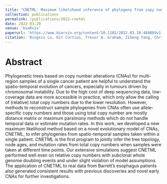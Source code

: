 ```yaml
---
title: "CNETML: Maximum likelihood inference of phylogeny from copy number profiles of spatio-temporal samples"
collection: publications
permalink: /publications/2022-cnetml
date: 2022-03-20
venue: 'bioRxiv'
paperurl: 'https://www.biorxiv.org/content/10.1101/2022.03.18.484889v1'
citation: 'Bingxin Lu, Kit Curtius, Trevor A. Graham, Ziheng Yang, Chris P. Barnes (2022). CNETML: Maximum likelihood inference of phylogeny from copy number profiles of spatio-temporal samples. bioRxiv: 2022.03.18.484889.'
---
```


# Abstract
Phylogenetic trees based on copy number alterations (CNAs) for multi-region samples of a single cancer patient are helpful to understand the spatio-temporal evolution of cancers, especially in tumours driven by chromosomal instability. Due to the high cost of deep sequencing data, low-coverage data are more accessible in practice, which only allow the calling of (relative) total copy numbers due to the lower resolution. However, methods to reconstruct sample phylogenies from CNAs often use allele-specific copy numbers and those using total copy number are mostly distance matrix or maximum parsimony methods which do not handle temporal data or estimate mutation rates. In this work, we developed a new maximum likelihood method based on a novel evolutionary model of CNAs, CNETML, to infer phylogenies from spatio-temporal samples taken within a single patient. CNETML is the first program to jointly infer the tree topology, node ages, and mutation rates from total copy numbers when samples were taken at different time points. Our extensive simulations suggest CNETML performed well even on relative copy numbers with subclonal whole genome doubling events and under slight violation of model assumptions. The application of CNETML to real data from Barrett’s esophagus patients also generated consistent results with previous discoveries and novel early CNAs for further investigations.
